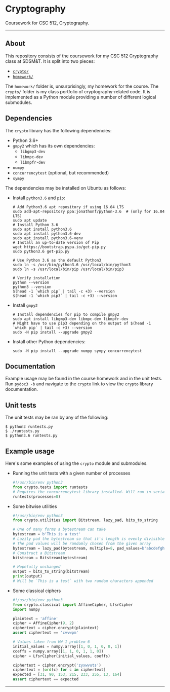 # Cryptography

Coursework for CSC 512, Cryptography.

---

## About

This repository consists of the coursework for my CSC 512 Cryptography class at SDSM&T. It is split into two pieces:

* [`crypto/`](crypto)
* [`homework/`](homework)

The `homework/` folder is, unsurprisingly, my homework for the course. The `crypto/` folder is my class portfolio of cryptography-related code. It is implemented as a Python module providing a number of different logical submodules.

## Dependencies

The `crypto` library has the following dependencies:

* Python 3.6+
* `gmpy2` which has its own dependencies:
    - `libgmp3-dev`
    - `libmpc-dev`
    - `libmpfr-dev`
* `numpy`
* `concurrencytest` (optional, but recommended)
* `sympy`

The dependencies may be installed on Ubuntu as follows:

* Install `python3.6` and `pip`:
    ```shell
    # Add Python3.6 apt repository if using 16.04 LTS
    sudo add-apt-repository ppa:jonathonf/python-3.6  # (only for 16.04 LTS)
    sudo apt update
    # Install Python 3.6
    sudo apt install python3.6
    sudo apt install python3.6-dev
    sudo apt install python3.6-venv
    # Install an up-to-date version of Pip
    wget https://bootstrap.pypa.io/get-pip.py
    sudo python3.6 get-pip.py

    # Use Python 3.6 as the default Python3
    sudo ln -s /usr/bin/python3.6 /usr/local/bin/python3
    sudo ln -s /usr/local/bin/pip /usr/local/bin/pip3

    # Verify installation
    python --version
    python3 --version
    $(head -1 `which pip` | tail -c +3) --version
    $(head -1 `which pip3` | tail -c +3) --version
    ```
* Install `gmpy2`
    ```shell
    # Install dependencies for pip to compile gmpy2
    sudo apt install libgmp3-dev libmpc-dev libmpfr-dev
    # Might have to use pip3 depending on the output of $(head -1 `which pip` | tail -c +3) --version
    sudo -H pip install --upgrade gmpy2
    ```
* Install other Python dependencies:
    ```shell
    sudo -H pip install --upgrade numpy sympy concurrencytest
    ```

## Documentation

Example usage may be found in the course homework and in the unit tests. Run `pydoc3 -b` and navigate to the `crypto` link to view the `crypto` library documentation.

## Unit tests

The unit tests may be ran by any of the following:

```shell
$ python3 runtests.py
$ ./runtests.py
$ python3.6 runtests.py
```

## Example usage
Here's some examples of using the `crypto` module and submodules.

* Running the unit tests with a given number of processes
    ```python
    #!/usr/bin/env python3
    from crypto.tests import runtests
    # Requires the concurrencytest library installed. Will run in serial otherwise
    runtests(processes=8)
    ```
* Some bitwise utilities
    ```python
    #!/usr/bin/env python3
    from crypto.utilities import Bitstream, lazy_pad, bits_to_string

    # One of many forms a bytestream can take
    bytestream = b'This is a test'
    # Lazily pad the bytestream so that it's length is evenly divisible by 8
    # The pad values will be randomly chosen from the given array
    bytestream = lazy_pad(bytestream, multiple=8, pad_values=b'abcdefghijklmnopqrstuvwxyz')
    # Construct a Bitstream
    bitstream = Bitstream(bytestream)

    # Hopefully unchanged
    output = bits_to_string(bitstream)
    print(output)
    # Will be `This is a test` with two random characters appended
    ```
* Some classical ciphers
    ```python
    #!/usr/bin/env python3
    from crypto.classical import AffineCipher, LfsrCipher
    import numpy

    plaintext = 'affine'
    cipher = AffineCipher(9, 2)
    ciphertext = cipher.encrypt(plaintext)
    assert ciphertext == 'cvvwpm'

    # Values taken from HW 1 problem 6
    initial_values = numpy.array([1, 0, 1, 0, 0, 1])
    coeffs = numpy.array([1, 1, 0, 1, 1, 0])
    cipher = LfsrCipher(initial_values, coeffs)

    ciphertext = cipher.encrypt('zyxwvuts')
    ciphertext = [ord(c) for c in ciphertext]
    expected = [31, 90, 153, 215, 233, 255, 13, 164]
    assert ciphertext == expected
    ```
---
